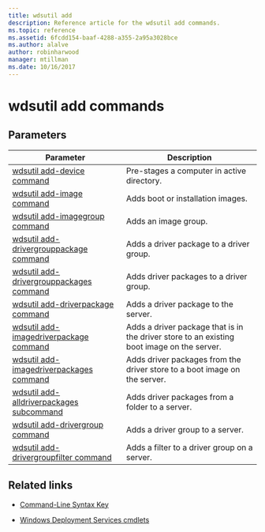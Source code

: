 ```yaml
---
title: wdsutil add
description: Reference article for the wdsutil add commands.
ms.topic: reference
ms.assetid: 6fcdd154-baaf-4288-a355-2a95a3028bce
ms.author: alalve
author: robinharwood
manager: mtillman
ms.date: 10/16/2017
---
```


# wdsutil add commands



## Parameters

| Parameter | Description |
|--|--|
| [wdsutil add-device command](wdsutil-add-device.md) | Pre-stages a computer in active directory. |
| [wdsutil add-image command](wdsutil-add-image.md) | Adds boot or installation images. |
| [wdsutil add-imagegroup command](wdsutil-add-imagegroup.md) | Adds an image group. |
| [wdsutil add-drivergrouppackage command](wdsutil-add-drivergrouppackage.md) | Adds a driver package to a driver group. |
| [wdsutil add-drivergrouppackages command](wdsutil-add-drivergrouppackages.md) | Adds driver packages to a driver group. |
| [wdsutil add-driverpackage command](wdsutil-add-driverpackage.md) | Adds a driver package to the server. |
| [wdsutil add-imagedriverpackage command](wdsutil-add-imagedriverpackage.md) | Adds a driver package that is in the driver store to an existing boot image on the server. |
| [wdsutil add-imagedriverpackages command](wdsutil-add-imagedriverpackages.md) | Adds driver packages from the driver store to a boot image on the server. |
| [wdsutil add-alldriverpackages subcommand](wdsutil-add-alldriverpackages.md) | Adds driver packages from a folder to a server. |
| [wdsutil add-drivergroup command](wdsutil-add-drivergroup.md) | Adds a driver group to a server. |
| [wdsutil add-drivergroupfilter command](wdsutil-add-drivergroupfilter.md) | Adds a filter to a driver group on a server. |

## Related links

- [Command-Line Syntax Key](command-line-syntax-key.md)

- [Windows Deployment Services cmdlets](/powershell/module/wds)
